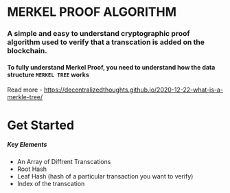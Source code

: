 # MERKEL PROOF ALGORITHM

### A simple and easy to understand cryptographic proof algorithm used to verify that a transcation is added on the blockchain. 
    
#### To fully understand Merkel Proof, you need to understand how the data structure `MERKEL TREE` works
   Read more - https://decentralizedthoughts.github.io/2020-12-22-what-is-a-merkle-tree/


# Get Started

##### Key Elements
- An Array of Diffrent Transcations
- Root Hash
- Leaf Hash (hash of a particular transaction you want to verify)
- Index of the transcation

       
   
        
